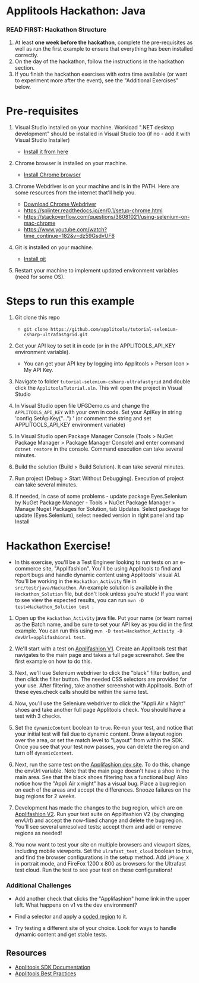 # Applitools Hackathon: Java

### READ FIRST: Hackathon Structure 
1. At least **one week before the hackathon**, complete the pre-requisites as well as run the first example to ensure that everything has been installed correctly. 
2. On the day of the hackathon, follow the instructions in the hackathon section. 
3. If you finish the hackathon exercises with extra time available (or want to experiment more after the event), 
   see the "Additional Exercises" below. 

# Pre-requisites

1. Visual Studio installed on your machine. Workload ".NET desktop development" should be installed in Visual Studio too (if      no - add it with Visual Studio Installer)
    * [Install it from here](https://visualstudio.microsoft.com/downloads/)
 2. Chrome browser is installed on your machine.
 
    * [Install Chrome browser](https://support.google.com/chrome/answer/95346?co=GENIE.Platform%3DDesktop&hl=en&oco=0)
 3. Chrome Webdriver is on your machine and is in the PATH. Here are some resources from the internet that'll help you.
    * [Download Chrome Webdriver](https://chromedriver.chromium.org/downloads)
    * https://splinter.readthedocs.io/en/0.1/setup-chrome.html
    * https://stackoverflow.com/questions/38081021/using-selenium-on-mac-chrome
    * https://www.youtube.com/watch?time_continue=182&v=dz59GsdvUF8
 4. Git is installed on your machine.
 
    * [Install git](https://www.atlassian.com/git/tutorials/install-git)
 5. Restart your machine to implement updated  environment variables (need for some OS).

# Steps to run this example
 
 1. Git clone this repo
 
     * `git clone https://github.com/applitools/tutorial-selenium-csharp-ultrafastgrid.git`
 
 2. Get your API key to set it in code (or in the APPLITOOLS_API_KEY environment variable).
 
     * You can get your API key by logging into Applitools > Person Icon > My API Key.
 
 4. Navigate to folder `tutorial-selenium-csharp-ultrafastgrid` and double click the `ApplitoolsTutorial.sln`. This will open the  project in Visual Studio
 
 5. In Visual Studio open file UFGDemo.cs and change the `APPLITOOLS_API_KEY` with your own in code.
    Set your ApiKey in string 'config.SetApiKey("...") ' (or comment the string and set APPLITOOLS_API_KEY environment variable)
 
 6. In Visual Studio open Package Manager Console (Tools > NuGet Package Manager > Package Manager Console) and enter command      `dotnet restore` in the console. Command execution can take several minutes.
 
 6. Build the solution (Build > Build Solution). It can take several minutes.
 
 7. Run project (Debug > Start Without Debugging). Execution of project can take several minutes.
 
 8. If needed, in case of some problems - update package Eyes.Selenium by NuGet Package Manager -  Tools > NuGet Package Manager   > Manage Nuget Packages for Solution, tab Updates. Select package for update (Eyes.Selenium), select needed version in right      panel and tap Install
 


# Hackathon Exercise!

* In this exercise, you'll be a Test Engineer looking to run tests on an e-commerce site, "Applifashion". 
  You'll be using Applitools to find and report bugs and handle dynamic content using Applitools' visual AI.
  You'll be working in the `Hackathon_Activity` file in `src/test/java/Hackathon`. An example solution is available in the `Hackathon_Solution` file, but don't look unless you're stuck! If you want to see view the expected results, you can run `mvn -D test=Hackathon_Solution test
`.

1. Open up the `Hackathon_Activity` java file. Put your name (or team name) as the Batch name, and be sure to set your API key as you did in the first example. You can run this using `mvn -D test=Hackathon_Activity -D devUrl=applifashionv1 test`.


2. We'll start with a test on [Applifashion V1](https://demo.applitools.com/gridHackathonV1.html). Create an Applitools test that navigates to the main page and takes a full page screenshot. See the first example on how to do this.

   
3. Next, we'll use Selenium webdriver to click the "black" filter button, and then click the filter button. The needed CSS selectors are provided for your use. After filtering, take another screenshot with Applitools. 
   Both of these eyes.check calls should be within the same test.
   

4. Now, you'll use the Selenium webdriver to click the "Appli Air x Night" shoes and take another full page Applitools check. You should have a test with 3 checks. 
 

5. Set the `dynamicContent` boolean to `true`. Re-run your test, and notice that your initial test will fail due to dynamic content. 
Draw a layout region over the area, or set the match level to "Layout" from within the SDK. Once you see that your test now passes, you can delete the region and turn off `dynamicContent`. 
   
 
6. Next, run the same test on the [Applifashion dev site](https://demo.applitools.com/tlcHackathonDev.html). To do this, change the envUrl variable. Note that the main page doesn't have a shoe in the main area. 
   See that the black shoes filtering has a functional bug! Also notice how the "Appli Air x night" has a visual bug. 
   Place a bug region on each of the areas and accept the differences. Snooze failures on the bug regions for 2 weeks.
   

7. Development has made the changes to the bug region, which are on [Applifashion V2](https://demo.applitools.com/gridHackathonV2.html). 
Run your test suite on Applifashion V2  (by changing envUrl) and accept the now-fixed change and delete the bug region. 
   You'll see several unresolved tests; accept them and add or remove regions as needed!
  
 
8. You now want to test your site on multiple browsers and viewport sizes, including mobile viewports. Set the `ulrafast_test_cloud` boolean to true, and find the browser configurations in the setup method. 
Add `iPhone_X` in portrait mode, and FireFox 1200 x 800 as browsers for the Ultrafast test cloud. Run the test to see your test 
   on these configurations!

### Additional Challenges
* Add another check that clicks the "Applifashion" home link in the upper left. What happens on v1 vs the dev environment? 


* Find a selector and apply a [coded region](https://help.applitools.com/hc/en-us/articles/360007188211-Coded-Ignore-Regions) to it. 


* Try testing a different site of your choice. Look for ways to handle dynamic content and get stable tests.  

## Resources
- [Applitools SDK Documentation](https://applitools.com/docs/api/eyes-sdk/index-gen/classindex-selenium-java.html)
- [Applitools Best Practices](https://applitools.com/docs/topics/general-concepts/visual-test-best-practices.html)
